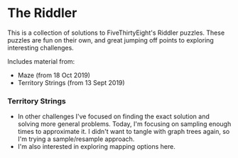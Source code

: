 # The Riddler

This is a collection of solutions to FiveThirtyEight's Riddler puzzles. These puzzles are fun on their own, and great jumping off points to exploring interesting challenges.

Includes material from:
* Maze (from 18 Oct 2019)
* Territory Strings (from 13 Sept 2019)

### Territory Strings
* In other challenges I've focused on finding the exact solution and solving more general problems. Today, I'm focusing on sampling enough times to approximate it. I didn't want to tangle with graph trees again, so I'm trying a sample/resample approach.
* I'm also interested in exploring mapping options here.


<!-- fin -->
